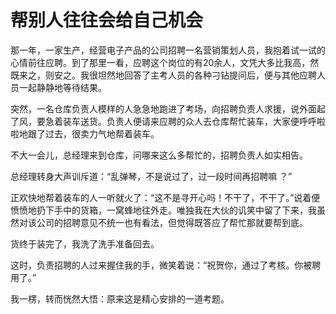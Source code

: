 # 帮别人往往会给自己机会

那一年，一家生产，经营电子产品的公司招聘一名营销策划人员，我抱着试一试的心情前往应聘。到了那里一看，应聘这个岗位的有20余人，文凭大多比我高，然既来之，则安之。我很坦然地回答了主考人员的各种刁钻提问后，便与其他应聘人员一起静静地等待结果。 

突然，一名仓库负责人模样的人急急地跑进了考场，向招聘负责人求援，说外面起了风，要急着装车送货。负责人便请来应聘的众人去仓库帮忙装车，大家便呼呼啦啦地跟了过去，很卖力气地帮着装车。 

不大一会儿，总经理来到仓库，问哪来这么多帮忙的，招聘负责人如实相告。 

总经理转身大声训斥道：“乱弹琴，不是说过了，过一段时间再招聘嘛 ？” 

正欢快地帮着装车的人一听就火了：“这不是寻开心吗！不干了，不干了。”说着便愤愤地扔下手中的货箱，一窝蜂地往外走。唯独我在大伙的讥笑中留了下来，我虽然对该公司的招聘意见不统一也有看法，但觉得既答应了帮忙那就要帮到底。 

货终于装完了，我洗了洗手准备回去。 

这时，负责招聘的人过来握住我的手，微笑着说：“祝贺你，通过了考核。你被聘用了。” 

我一楞，转而恍然大悟：原来这是精心安排的一道考题。
 